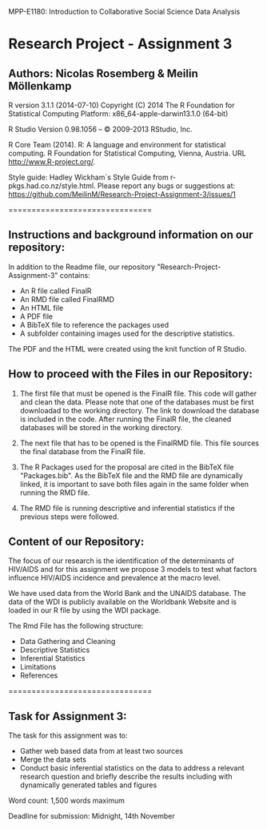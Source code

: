 MPP-E1180: Introduction to Collaborative Social Science Data Analysis
# Research Project - Assignment 3
## Authors: Nicolas Rosemberg & Meilin Möllenkamp


R version 3.1.1 (2014-07-10) Copyright (C) 2014 The R Foundation for Statistical Computing Platform: x86_64-apple-darwin13.1.0 (64-bit)

R Studio Version 0.98.1056 – © 2009-2013 RStudio, Inc.

R Core Team (2014). R: A language and environment for statistical computing. R Foundation for Statistical Computing, Vienna, Austria. URL http://www.R-project.org/.

Style guide: Hadley Wickham´s Style Guide from r-pkgs.had.co.nz/style.html.
Please report any bugs or suggestions at: https://github.com/MeilinM/Research-Project-Assignment-3/issues/1

===============================

## Instructions and background information on our repository:

In addition to the Readme file, our repository "Research-Project-Assignment-3" contains:

- An R file called FinalR
- An RMD file called FinalRMD
- An HTML file
- A PDF file
- A BibTeX file to reference the packages used
- A subfolder containing images used for the descriptive statistics. 
 
The PDF and the HTML were created using the knit function of R Studio.


## How to proceed with the Files in our Repository:

1. The first file that must be opened is the FinalR file. This code will gather and clean the data. Please note that one of the databases must be first downloadad to the working directory. The link to download the database is included in the code. After running the FinalR file, the cleaned databases will be stored in the working directory.

2. The next file that has to be opened is the FinalRMD file. This file sources the final database from the FinalR file. 

3. The R Packages used for the proposal are cited in the BibTeX file "Packages.bib". As the BibTeX file and the RMD file are dynamically linked, it is important to save both files again in the same folder when running the RMD file.  

4. The RMD file is running descriptive and inferential statistics if the previous steps were followed.


## Content of our Repository:
The focus of our research is the identification of the determinants of HIV/AIDS and for this assignment we propose 3 models to test what factors influence HIV/AIDS incidence and prevalence at the macro level.

We have used data from the World Bank and the UNAIDS database. The data of the WDI is publicly available on the Worldbank Website and is loaded in our R file by using the WDI package. 

The Rmd File has the following structure:

* Data Gathering and Cleaning
* Descriptive Statistics
* Inferential Statistics
* Limitations
* References


===============================

## Task for Assignment 3:

The task for this assignment was to:
* Gather web based data from at least two sources
* Merge the data sets
* Conduct basic inferential statistics on the data to address a relevant research question and briefly describe the results       including with dynamically generated tables and figures

Word count:
1,500 words maximum

Deadline for submission:
Midnight, 14th November
